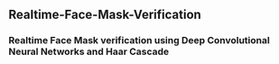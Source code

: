 ## Realtime-Face-Mask-Verification
### Realtime Face Mask verification using Deep Convolutional Neural Networks and Haar Cascade
